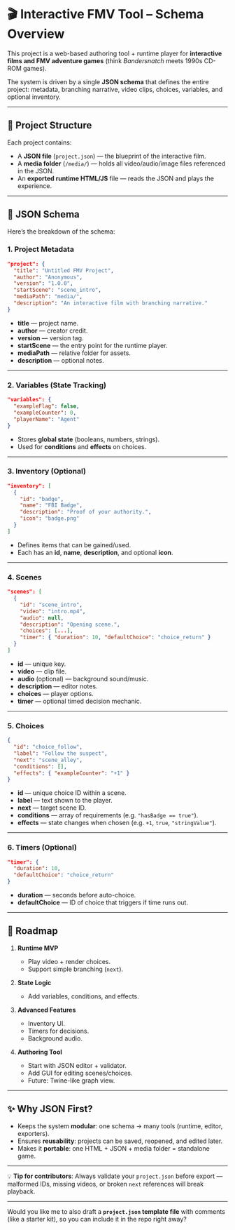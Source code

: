 ﻿# 🎬 Interactive FMV Tool – Schema Overview

This project is a web-based authoring tool + runtime player for **interactive films and FMV adventure games** (think *Bandersnatch* meets 1990s CD-ROM games).

The system is driven by a single **JSON schema** that defines the entire project: metadata, branching narrative, video clips, choices, variables, and optional inventory.

---

## 📂 Project Structure

Each project contains:

* A **JSON file** (`project.json`) — the blueprint of the interactive film.
* A **media folder** (`/media/`) — holds all video/audio/image files referenced in the JSON.
* An **exported runtime HTML/JS** file — reads the JSON and plays the experience.

---

## 🧩 JSON Schema

Here’s the breakdown of the schema:

### 1. Project Metadata

```json
"project": {
  "title": "Untitled FMV Project",
  "author": "Anonymous",
  "version": "1.0.0",
  "startScene": "scene_intro",
  "mediaPath": "media/",
  "description": "An interactive film with branching narrative."
}
```

* **title** — project name.
* **author** — creator credit.
* **version** — version tag.
* **startScene** — the entry point for the runtime player.
* **mediaPath** — relative folder for assets.
* **description** — optional notes.

---

### 2. Variables (State Tracking)

```json
"variables": {
  "exampleFlag": false,
  "exampleCounter": 0,
  "playerName": "Agent"
}
```

* Stores **global state** (booleans, numbers, strings).
* Used for **conditions** and **effects** on choices.

---

### 3. Inventory (Optional)

```json
"inventory": [
  {
    "id": "badge",
    "name": "FBI Badge",
    "description": "Proof of your authority.",
    "icon": "badge.png"
  }
]
```

* Defines items that can be gained/used.
* Each has an **id**, **name**, **description**, and optional **icon**.

---

### 4. Scenes

```json
"scenes": [
  {
    "id": "scene_intro",
    "video": "intro.mp4",
    "audio": null,
    "description": "Opening scene.",
    "choices": [...],
    "timer": { "duration": 10, "defaultChoice": "choice_return" }
  }
]
```

* **id** — unique key.
* **video** — clip file.
* **audio** (optional) — background sound/music.
* **description** — editor notes.
* **choices** — player options.
* **timer** — optional timed decision mechanic.

---

### 5. Choices

```json
{
  "id": "choice_follow",
  "label": "Follow the suspect",
  "next": "scene_alley",
  "conditions": [],
  "effects": { "exampleCounter": "+1" }
}
```

* **id** — unique choice ID within a scene.
* **label** — text shown to the player.
* **next** — target scene ID.
* **conditions** — array of requirements (e.g. `"hasBadge == true"`).
* **effects** — state changes when chosen (e.g. `+1`, `true`, `"stringValue"`).

---

### 6. Timers (Optional)

```json
"timer": {
  "duration": 10,
  "defaultChoice": "choice_return"
}
```

* **duration** — seconds before auto-choice.
* **defaultChoice** — ID of choice that triggers if time runs out.

---

## 🚀 Roadmap

1. **Runtime MVP**

   * Play video + render choices.
   * Support simple branching (`next`).

2. **State Logic**

   * Add variables, conditions, and effects.

3. **Advanced Features**

   * Inventory UI.
   * Timers for decisions.
   * Background audio.

4. **Authoring Tool**

   * Start with JSON editor + validator.
   * Add GUI for editing scenes/choices.
   * Future: Twine-like graph view.

---

## ✨ Why JSON First?

* Keeps the system **modular**: one schema → many tools (runtime, editor, exporters).
* Ensures **reusability**: projects can be saved, reopened, and edited later.
* Makes it **portable**: one HTML + JSON + media folder = standalone game.

---

💡 **Tip for contributors**: Always validate your `project.json` before export — malformed IDs, missing videos, or broken `next` references will break playback.

---

Would you like me to also draft a **`project.json` template file** with comments (like a starter kit), so you can include it in the repo right away?
 
